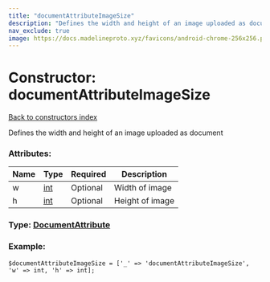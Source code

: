 ```yaml
---
title: "documentAttributeImageSize"
description: "Defines the width and height of an image uploaded as document"
nav_exclude: true
image: https://docs.madelineproto.xyz/favicons/android-chrome-256x256.png
---
```

# Constructor: documentAttributeImageSize  
[Back to constructors index](/API_docs/constructors/index.html)



Defines the width and height of an image uploaded as document

### Attributes:

| Name     |    Type       | Required | Description |
|----------|---------------|----------|-------------|
|w|[int](/API_docs/types/int.html) | Optional|Width of image|
|h|[int](/API_docs/types/int.html) | Optional|Height of image|



### Type: [DocumentAttribute](/API_docs/types/DocumentAttribute.html)


### Example:

```
$documentAttributeImageSize = ['_' => 'documentAttributeImageSize', 'w' => int, 'h' => int];
```  
